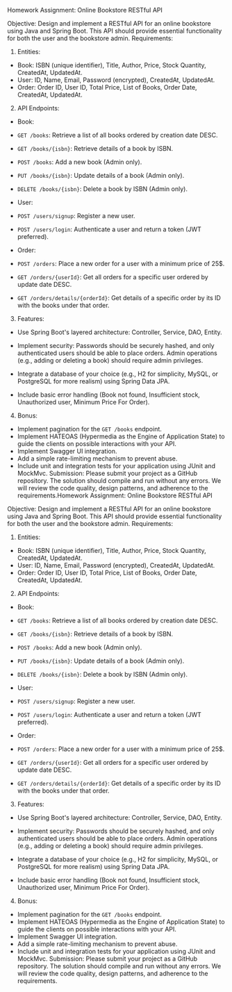 Homework Assignment: Online Bookstore RESTful API

Objective:
Design and implement a RESTful API for an online bookstore using Java and Spring Boot. This
API should provide essential functionality for both the user and the bookstore admin.
Requirements:
1. Entities:
- Book: ISBN (unique identifier), Title, Author, Price, Stock Quantity, CreatedAt,
UpdatedAt.
- User: ID, Name, Email, Password (encrypted), CreatedAt, UpdatedAt.
- Order: Order ID, User ID, Total Price, List of Books, Order Date, CreatedAt,
UpdatedAt.
2. API Endpoints:
- Book:
- `GET /books`: Retrieve a list of all books ordered by creation date
DESC.
- `GET /books/{isbn}`: Retrieve details of a book by ISBN.
- `POST /books`: Add a new book (Admin only).
- `PUT /books/{isbn}`: Update details of a book (Admin only).
- `DELETE /books/{isbn}`: Delete a book by ISBN (Admin only).
- User:
- `POST /users/signup`: Register a new user.
- `POST /users/login`: Authenticate a user and return a token (JWT
preferred).

- Order:
- `POST /orders`: Place a new order for a user with a minimum price of
25$.
- `GET /orders/{userId}`: Get all orders for a specific user ordered by
update date DESC.
- `GET /orders/details/{orderId}`: Get details of a specific order by its ID
with the books under that order.

3. Features:
- Use Spring Boot's layered architecture: Controller, Service, DAO, Entity.
- Implement security: Passwords should be securely hashed, and only
authenticated users should be able to place orders. Admin operations (e.g.,
adding or deleting a book) should require admin privileges.
- Integrate a database of your choice (e.g., H2 for simplicity, MySQL, or
PostgreSQL for more realism) using Spring Data JPA.

- Include basic error handling (Book not found, Insufficient stock, Unauthorized
user, Minimum Price For Order).
4. Bonus:
- Implement pagination for the `GET /books` endpoint.
- Implement HATEOAS (Hypermedia as the Engine of Application State) to guide
the clients on possible interactions with your API.
- Implement Swagger UI integration.
- Add a simple rate-limiting mechanism to prevent abuse.
- Include unit and integration tests for your application using JUnit and MockMvc.
Submission:
Please submit your project as a GitHub repository. The solution should compile and run
without any errors. We will review the code quality, design patterns, and adherence to the
requirements.Homework Assignment: Online Bookstore RESTful API

Objective:
Design and implement a RESTful API for an online bookstore using Java and Spring Boot. This
API should provide essential functionality for both the user and the bookstore admin.
Requirements:
1. Entities:
- Book: ISBN (unique identifier), Title, Author, Price, Stock Quantity, CreatedAt,
UpdatedAt.
- User: ID, Name, Email, Password (encrypted), CreatedAt, UpdatedAt.
- Order: Order ID, User ID, Total Price, List of Books, Order Date, CreatedAt,
UpdatedAt.
2. API Endpoints:
- Book:
- `GET /books`: Retrieve a list of all books ordered by creation date
DESC.
- `GET /books/{isbn}`: Retrieve details of a book by ISBN.
- `POST /books`: Add a new book (Admin only).
- `PUT /books/{isbn}`: Update details of a book (Admin only).
- `DELETE /books/{isbn}`: Delete a book by ISBN (Admin only).
- User:
- `POST /users/signup`: Register a new user.
- `POST /users/login`: Authenticate a user and return a token (JWT
preferred).

- Order:
- `POST /orders`: Place a new order for a user with a minimum price of
25$.
- `GET /orders/{userId}`: Get all orders for a specific user ordered by
update date DESC.
- `GET /orders/details/{orderId}`: Get details of a specific order by its ID
with the books under that order.

3. Features:
- Use Spring Boot's layered architecture: Controller, Service, DAO, Entity.
- Implement security: Passwords should be securely hashed, and only
authenticated users should be able to place orders. Admin operations (e.g.,
adding or deleting a book) should require admin privileges.
- Integrate a database of your choice (e.g., H2 for simplicity, MySQL, or
PostgreSQL for more realism) using Spring Data JPA.

- Include basic error handling (Book not found, Insufficient stock, Unauthorized
user, Minimum Price For Order).
4. Bonus:
- Implement pagination for the `GET /books` endpoint.
- Implement HATEOAS (Hypermedia as the Engine of Application State) to guide
the clients on possible interactions with your API.
- Implement Swagger UI integration.
- Add a simple rate-limiting mechanism to prevent abuse.
- Include unit and integration tests for your application using JUnit and MockMvc.
Submission:
Please submit your project as a GitHub repository. The solution should compile and run
without any errors. We will review the code quality, design patterns, and adherence to the
requirements.
